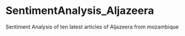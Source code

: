 # SentimentAnalysis_Aljazeera
Sentiment Analysis of ten latest articles of Aljazeera from mozambique 
